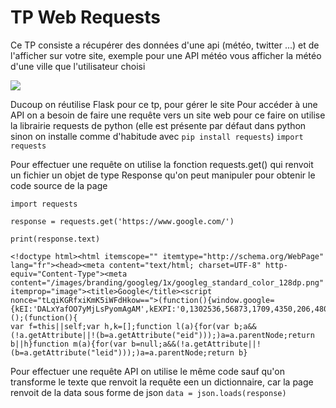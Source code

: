# TP Web Requests

Ce TP consiste a récupérer des données d'une api (météo, twitter ...) et de l'afficher sur votre site, exemple pour une API météo vous afficher la météo d'une ville que l'utilisateur choisi

![](https://i.imgur.com/DuFqpoT.png)


Ducoup on réutilise Flask pour ce tp, pour gérer le site
Pour accéder à une API on a besoin de faire une requête vers un site web pour ce faire on utilise la librairie requests de python (elle est présente par défaut dans python sinon on installe comme d'habitude avec `pip install requests`)
`import requests`


Pour effectuer une requête on utilise la fonction  requests.get() qui renvoit un fichier un objet de type Response qu'on peut manipuler pour obtenir le code source de la page
```
import requests

response = requests.get('https://www.google.com/')

print(response.text)
```


```
<!doctype html><html itemscope="" itemtype="http://schema.org/WebPage" lang="fr"><head><meta content="text/html; charset=UTF-8" http-equiv="Content-Type"><meta content="/images/branding/googleg/1x/googleg_standard_color_128dp.png" itemprop="image"><title>Google</title><script nonce="tLqiKGRfxiKmK5iWFdHkow==">(function(){window.google={kEI:'DALxYafOO7yMjLsPyomAgAM',kEXPI:'0,1302536,56873,1709,4350,206,4804,2316,383,246,5,1354,4013,1238,1122515,1197719,675,36,380061,16114,28684,17572,4858,1362,9291,3024,17584,4020,978,13228,3847,4192,6430,22741,5081,1593,1279,2742,149,1103,840,1983,4314,109,3405,606,2023,1733,43,521,14670,3173,54,419,2426,7,4808,1,790,11851,16320,908,2,940,2615,3783,9359,3,576,4386,2073,149,13965,1,1,2,1538,2304,7039,4684,15625,1714,3050,2658,7357,30,15933,2132,16786,5830,2527,4094,17,4035,3,3541,1,16807,38,6866,18443,2,14022,1931,4318,1271,744,5852,8703,618,1142,1160,5679,1021,2377,2721,9767,5120,3347,27,2,1,11,7748,4568,525,2053,3681,18628,2172,2618,437,815,16135,961,86,515,3105,4333,4386,1703,135,1708,1,1,1508,1482,524,7275,2297,2081,781,6,644,1023,2,1,1609,2165,921,1065,2,1242,619,962,10,1,173,239,7803,204,42,44,62,113,857,303,514,510,334,1359,1134,5,37,5,394,68,768,181,798,1,187,2,227,262,2,799,1459,628,13,322,599,2724,800,336,874,41,190,72,956,53,160,30,1106,450,716,371,287,264,1723,1404,241,84,2840,187,5496439,99,599,5995445,1172,211,2800485,882,444,1,2,80,1,1796,1,9,2553,1,748,141,795,563,1,4265,1,1,2,1331,4142,2609,155,17,13,72,139,4,2,20,2,169,13,19,46,5,39,96,548,29,2,2,1,2,1,2,2,7,4,1,2,2,2,2,2,2,353,513,186,1,1,158,3,2,2,2,2,2,4,2,3,3,269,1601,141,204,51,61,8,3,5,3,4,1,2,4,13,5,2,9,25,4,4,1,23952571,4041690,3,2414,1491,9,1435,159,1358,4726,3,927,318,20,1035,2096,1079,46,1205',kBL:'kt7M'};google.sn='webhp';google.kHL='fr';})();(function(){
var f=this||self;var h,k=[];function l(a){for(var b;a&&(!a.getAttribute||!(b=a.getAttribute("eid")));)a=a.parentNode;return b||h}function m(a){for(var b=null;a&&(!a.getAttribute||!(b=a.getAttribute("leid")));)a=a.parentNode;return b}
```

Pour effectuer une requête API on utilise le même code sauf qu'on transforme le texte que renvoit la requête een un dictionnaire, car la page renvoit de la data sous forme de json `data = json.loads(response)`
